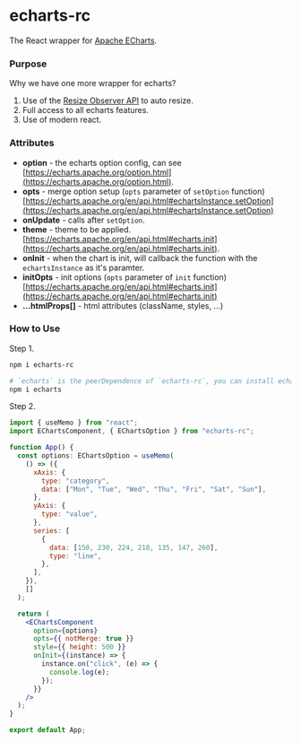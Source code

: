 # echarts-rc

The React wrapper for [Apache ECharts](https://github.com/apache/incubator-echarts).

### Purpose

Why we have one more wrapper for echarts?

1. Use of the [Resize Observer API](https://developer.mozilla.org/en-US/docs/Web/API/ResizeObserver) to auto resize.
2. Full access to all echarts features.
3. Use of modern react.


### Attributes

* **option** - the echarts option config, can see [https://echarts.apache.org/option.html](https://echarts.apache.org/option.html).
* **opts** - merge option setup (`opts` parameter of `setOption` function) [https://echarts.apache.org/en/api.html#echartsInstance.setOption](https://echarts.apache.org/en/api.html#echartsInstance.setOption)
* **onUpdate** - calls after `setOption`.
* **theme** - theme to be applied. [https://echarts.apache.org/en/api.html#echarts.init](https://echarts.apache.org/en/api.html#echarts.init).
* **onInit** - when the chart is init, will callback the function with the `echartsInstance` as it's paramter.
* **initOpts** - init options (`opts` parameter of `init` function) [https://echarts.apache.org/en/api.html#echarts.init](https://echarts.apache.org/en/api.html#echarts.init)
* **...htmlProps[]** - html attributes (className, styles, ...)


### How to Use

Step 1.
```bash
npm i echarts-rc

# `echarts` is the peerDependence of `echarts-rc`, you can install echarts with your own version.
npm i echarts
```

Step 2.
```jsx
import { useMemo } from "react";
import EChartsComponent, { EChartsOption } from "echarts-rc";

function App() {
  const options: EChartsOption = useMemo(
    () => ({
      xAxis: {
        type: "category",
        data: ["Mon", "Tue", "Wed", "Thu", "Fri", "Sat", "Sun"],
      },
      yAxis: {
        type: "value",
      },
      series: [
        {
          data: [150, 230, 224, 218, 135, 147, 260],
          type: "line",
        },
      ],
    }),
    []
  );

  return (
    <EChartsComponent
      option={options}
      opts={{ notMerge: true }}
      style={{ height: 500 }}
      onInit={(instance) => {
        instance.on("click", (e) => {
          console.log(e);
        });
      }}
    />
  );
}

export default App;
```
